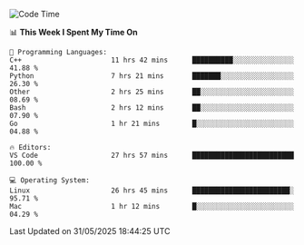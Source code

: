 
<!--START_SECTION:waka-->
![Code Time](http://img.shields.io/badge/Code%20Time-3%2C475%20hrs%2025%20mins-blue)

📊 **This Week I Spent My Time On** 

```text
💬 Programming Languages: 
C++                      11 hrs 42 mins      ██████████░░░░░░░░░░░░░░░   41.88 % 
Python                   7 hrs 21 mins       ███████░░░░░░░░░░░░░░░░░░   26.30 % 
Other                    2 hrs 25 mins       ██░░░░░░░░░░░░░░░░░░░░░░░   08.69 % 
Bash                     2 hrs 12 mins       ██░░░░░░░░░░░░░░░░░░░░░░░   07.90 % 
Go                       1 hr 21 mins        █░░░░░░░░░░░░░░░░░░░░░░░░   04.88 % 

🔥 Editors: 
VS Code                  27 hrs 57 mins      █████████████████████████   100.00 % 

💻 Operating System: 
Linux                    26 hrs 45 mins      ████████████████████████░   95.71 % 
Mac                      1 hr 12 mins        █░░░░░░░░░░░░░░░░░░░░░░░░   04.29 % 
```


 Last Updated on 31/05/2025 18:44:25 UTC
<!--END_SECTION:waka-->

